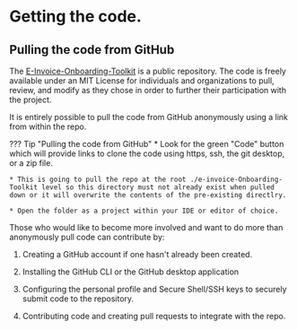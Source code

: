 # Getting the code.

## Pulling the code from GitHub

The [E-Invoice-Onboarding-Toolkit](https://github.com/BPC-OpenSourceTools/E-Invoice-Onboarding-Toolkit/) is a public repository.  The code is freely available under an MIT License for individuals and organizations to pull, review, and modify as they chose in order to further their participation with the project.

It is entirely possible to pull the code from GitHub anonymously using a link from within the repo.

??? Tip "Pulling the code from GitHub"
    * Look for the green "Code" button which will provide links to clone the code using https, ssh, the git desktop, or a zip file.

    * This is going to pull the repo at the root ./e-invoice-Onboarding-Toolkit level so this directory must not already exist when pulled down or it will overwrite the contents of the pre-existing directlry.

    * Open the folder as a project within your IDE or editor of choice.

Those who would like to become more involved and want to do more than anonymously pull code can contribute by:

1. Creating a GitHub account if one hasn't already been created.

2. Installing the GitHub CLI or the GitHub desktop application

3. Configuring the personal profile and Secure Shell/SSH keys to securely submit code to the repository.

4. Contributing code and creating pull requests to integrate with the repo.  




<br/>
<br/>
<br/>